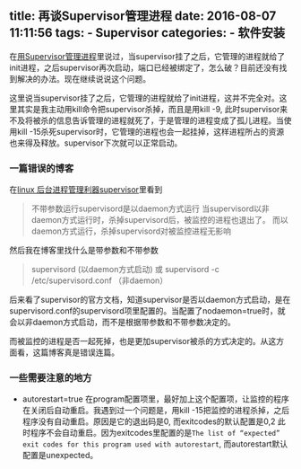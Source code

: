 title: 再谈Supervisor管理进程
date: 2016-08-07 11:11:56
tags:
    - Supervisor
categories:
    - 软件安装
---
在[用Supervisor管理进程](http://program.dengshilong.org/2016/07/31/%E7%94%A8Supervisor%E7%AE%A1%E7%90%86%E8%BF%9B%E7%A8%8B/)里说过，当supervisor挂了之后，它管理的进程就给了init进程，之后supervisor再次启动，端口已经被绑定了，怎么破？目前还没有找到解决的办法。现在继续说说这个问题。

这里说当supervisor挂了之后，它管理的进程就给了init进程，这并不完全对。这里其实是我主动用kill命令把supervisor杀掉，而且是用kill -9, 此时supervisor来不及将被杀的信息告诉管理的进程就死了，于是管理的进程变成了孤儿进程。当使用kill -15杀死supervisor时，它管理的进程也会一起挂掉，这样进程所占的资源也来得及释放。supervisor下次就可以正常启动。

### 一篇错误的博客
在[linux 后台进程管理利器supervisor](http://www.cnblogs.com/youxin/p/4147384.html)里看到

> 不带参数运行supervisord是以daemon方式运行
当supervisord以非daemon方式运行时，杀掉supervisord后，被监控的进程也退出了。
而以daemon方式运行，杀掉supervisord对被监控进程无影响

然后我在博客里找什么是带参数和不带参数

>supervisord (以daemon方式启动)
或 supervisord -c /etc/supervisord.conf （非daemon）

后来看了supervisor的官方文档，知道supervisor是否以daemon方式启动，是在supervisord.conf的supervisord项里配置的。当配置了nodaemon=true时，就会以非daemon方式启动，而不是根据带参数和不带参数决定的。

而被监控的进程是否一起死掉，也是更加supervisor被杀的方式决定的。从这方面看，这篇博客真是错误连篇。

### 一些需要注意的地方
* autorestart=true
在program配置项里，最好加上这个配置项，让监控的程序在关闭后自动重启。我遇到过一个问题是，用kill -15把监控的进程杀掉，之后程序没有自动重启。原因是它的退出码是0, 而exitcodes的默认配置是0,2 此时程序不会自动重启。因为exitcodes里配置的是`The list of “expected” exit codes for this program used with autorestart`, 而autorestart默认配置是unexpected。
